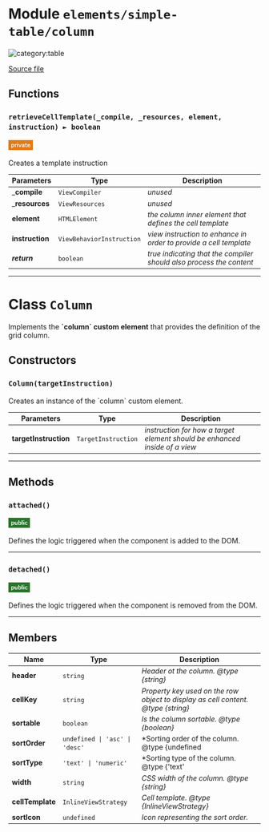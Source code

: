 # Module `elements/simple-table/column`

![category:table](https://img.shields.io/badge/category-table-blue.svg?style=flat-square)



[Source file](..\src\elements\simple-table\column.js)

## Functions

### `retrieveCellTemplate(_compile, _resources, element, instruction) ► boolean`

![modifier: private](images/badges/modifier-private.png)

Creates a template instruction

Parameters | Type | Description
--- | --- | ---
___compile__ | `ViewCompiler` | *unused*
___resources__ | `ViewResources` | *unused*
__element__ | `HTMLElement` | *the column inner element that defines the cell template*
__instruction__ | `ViewBehaviorInstruction` | *view instruction to enhance in order to provide a cell template*
__*return*__ | `boolean` | *true indicating that the compiler should also process the content*

---

# Class `Column`

Implements the **&#x60;column&#x60; custom element** that provides the definition of the grid column.

## Constructors


### `Column(targetInstruction)`

Creates an instance of the &#x60;column&#x60; custom element.

Parameters | Type | Description
--- | --- | ---
__targetInstruction__ | `TargetInstruction` | *instruction for how a target element should be enhanced inside of a view*

---

## Methods

### `attached()`

![modifier: public](images/badges/modifier-public.png)

Defines the logic triggered when the component is added to the DOM.

---

### `detached()`

![modifier: public](images/badges/modifier-public.png)

Defines the logic triggered when the component is removed from the DOM.

---

## Members

Name | Type | Description
--- | --- | ---
__header__ | `string` | *Header ot the column. @type {string}*
__cellKey__ | `string` | *Property key used on the row object to display as cell content. @type {string}*
__sortable__ | `boolean` | *Is the column sortable. @type {boolean}*
__sortOrder__ | `undefined \| 'asc' \| 'desc'` | *Sorting order of the column. @type {undefined | &#x27;asc&#x27; | &#x27;desc&#x27;}*
__sortType__ | `'text' \| 'numeric'` | *Sorting type of the column. @type {&#x27;text&#x27; | &#x27;numeric&#x27;}*
__width__ | `string` | *CSS width of the column. @type {string}*
__cellTemplate__ | `InlineViewStrategy` | *Cell template. @type {InlineViewStrategy}*
__sortIcon__ | `undefined` | *Icon representing the sort order.*
